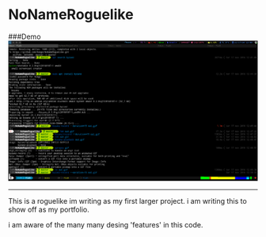 NoNameRoguelike
===============

###Demo
![Demo](https://github.com/hewge/NoNameRoguelike/blob/master/out.gif)

----------------------------------------------------------
This is a roguelike im writing as my first larger project.
i am writing this to show off as my portfolio.

i am aware of the many many desing 'features' in this code.

